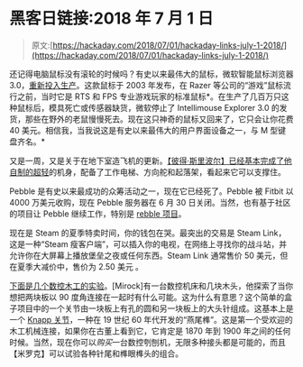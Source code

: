# 黑客日链接:2018 年 7 月 1 日

> 原文:[https://hackaday.com/2018/07/01/hackaday-links-july-1-2018/](https://hackaday.com/2018/07/01/hackaday-links-july-1-2018/)

还记得电脑鼠标没有滚轮的时候吗？有史以来最伟大的鼠标，微软智能鼠标浏览器 3.0，[重新投入生产](https://www.microsoft.com/accessories/en-us/products/mice/microsoft-classic-intellimouse)。这款鼠标于 2003 年发布，在 Razer 等公司的“游戏”鼠标流行之前，当时它是 RTS 和 FPS 专业游戏玩家的标准鼠标*。在生产了几百万只这种鼠标后，模具死亡或传感器缺货，微软停止了 Intellimouse Explorer 3.0 的发货，那些在野外的老鼠慢慢死去。现在这只神奇的鼠标又回来了，它只会让你花费 40 美元。相信我，当我说这是有史以来最伟大的用户界面设备之一，与 M 型键盘齐名。*

又是一周，又是关于在地下室造飞机的更新。[【彼得·斯里波尔】已经基本完成了他自制的超轻](https://www.youtube.com/watch?v=NmLrVryvPEo)的机身，配备了工作电梯、方向舵和起落架，看起来它可以支撑住。

Pebble 是有史以来最成功的众筹活动之一，现在它已经死了。Pebble 被 Fitbit 以 4000 万美元收购，现在 Pebble 服务器在 6 月 30 日关闭。当然，也有基于社区的项目让 Pebble 继续工作，特别是 [rebble 项目](http://rebble.io/projects/)。

现在是 Steam 的夏季特卖时间，你的钱包在哭。最突出的交易是 Steam Link，这是一种“Steam 瘦客户端”，可以插入你的电视，在网络上寻找你的战斗站，并允许你在大屏幕上播放堡垒之夜或任何东西。Steam Link 通常售价 50 美元，但在夏季大减价中，售价为 2.50 美元 。

[下面是几个数控木工的实验](https://www.youtube.com/watch?v=mSxCIMVJXOA)。[Mirock]有一台数控机床和几块木头，他探索了当你想把两块板以 90 度角连接在一起时有什么可能。这为什么有意思？这个简单的盒子项目中的一个关节由一块板上有孔的圆和另一块板上的大头针组成。这基本上是一个 [Knapp 关节](https://antiquejoinery.wordpress.com/knapp-joint/)，一种在 19 世纪 60 年代开发的“燕尾榫”。这是第一个受欢迎的木工机械连接，如果你在古董上看到它，它肯定是 1870 年到 1900 年之间的任何时候。当然，现在你可以*购买*一台数控刳刨机，无限多种接头都是可能的，而且【米罗克】可以试验各种针尾和榫眼榫头的组合。